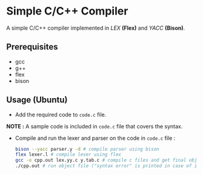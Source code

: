 # Simple C/C++ Compiler

A simple C/C++ compiler implemented in _LEX_ __(Flex)__ and _YACC_ __(Bison)__.

## Prerequisites

-   gcc
-   g++
-   flex
-   bison

## Usage (Ubuntu)

-   Add the required code to `code.c` file.

__NOTE :__ A sample code is included in `code.c` file that covers the syntax.

-   Compile and run the lexer and parser on the code in `code.c` file :
    ```bash
    bison --yacc parser.y -d # compile parser using bison
    flex lexer.l # compile lexer using flex
    gcc -o cpp.out lex.yy.c y.tab.c # compile c files and get final object file
    ./cpp.out # run object file ("syntax error" is printed in case of incorrect code)
    ```
